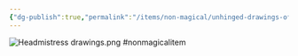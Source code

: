 ```yaml
---
{"dg-publish":true,"permalink":"/items/non-magical/unhinged-drawings-of-malformed-children/"}
---
```


![Headmistress drawings.png](/img/user/Items/Non-Magical/Headmistress%20drawings.png) #nonmagicalitem 